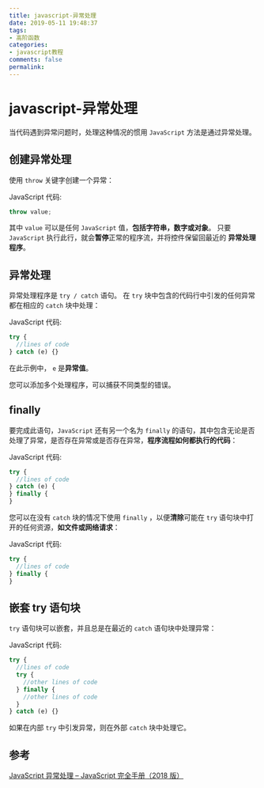 ```yaml
---
title: javascript-异常处理
date: 2019-05-11 19:48:37
tags:
- 高阶函数
categories:
- javascript教程
comments: false
permalink:
---
```


# javascript-异常处理

当代码遇到异常问题时，处理这种情况的惯用 `JavaScript` 方法是通过异常处理。

## 创建异常处理

使用 `throw` 关键字创建一个异常：

JavaScript 代码:

```javascript
throw value;
```

其中 `value` 可以是任何 `JavaScript` 值，**包括字符串，数字或对象**。 只要 `JavaScript` 执行此行，就会**暂停**正常的程序流，并将控件保留回最近的 **异常处理程序**。

## 异常处理

异常处理程序是 `try / catch` 语句。 在 `try` 块中包含的代码行中引发的任何异常都在相应的 `catch` 块中处理：

JavaScript 代码:

```javascript
try {
  //lines of code
} catch (e) {}
```

在此示例中， `e` 是**异常值**。

您可以添加多个处理程序，可以捕获不同类型的错误。

## finally

要完成此语句，`JavaScript` 还有另一个名为 `finally` 的语句，其中包含无论是否处理了异常，是否存在异常或是否存在异常，**程序流程如何都执行的代码**：

JavaScript 代码:

```javascript
try {
  //lines of code
} catch (e) {
} finally {
}
```

您可以在没有 `catch` 块的情况下使用 `finally` ，以便**清除**可能在 `try` 语句块中打开的任何资源，**如文件或网络请求**：

JavaScript 代码:

```javascript
try {
  //lines of code
} finally {
}
```

## 嵌套 try 语句块

`try` 语句块可以嵌套，并且总是在最近的 `catch` 语句块中处理异常：

JavaScript 代码:

```javascript
try {
  //lines of code
  try {
    //other lines of code
  } finally {
    //other lines of code
  }
} catch (e) {}
```

如果在内部 `try` 中引发异常，则在外部 `catch` 块中处理它。

## 参考

[JavaScript 异常处理 – JavaScript 完全手册（2018 版）](https://www.html.cn/archives/10060)
